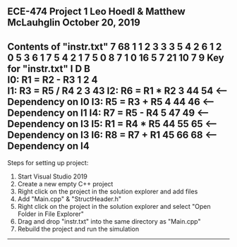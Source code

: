 ECE-474 Project 1
Leo Hoedl & Matthew McLauhglin
October 20, 2019
----------------------------------------------------
Contents of "instr.txt"
7
68
1 1 2 3
3 3 5 4
2 6 1 2
0 5 3 6
1 7 5 4
2 1 7 5
0 8 7 1
0
16
5
7
21
10
7
9
Key for "instr.txt"
		            I	D	B	
I0: R1 = R2 - R3    1	2	4     
I1: R3 = R5 / R4	2	3	43
I2: R6 = R1 * R2	3	44	54  <-- Dependency on I0
I3: R5 = R3 + R5	4	44	46  <-- Dependency on I1
I4: R7 = R5 - R4	5	47	49  <-- Dependency on I3
I5: R1 = R4 * R5	44	55	65  <-- Dependency on I3
I6: R8 = R7 + R1	45	66	68  <-- Dependency on I4
----------------------------------------------------
Steps for setting up project:
1) Start Visual Studio 2019
2) Create a new empty C++ project
3) Right click on the project in the solution explorer and add files
4) Add "Main.cpp" & "StructHeader.h"
5) Right click on the project in the solution explorer and select "Open Folder in File Explorer"
6) Drag and drop "instr.txt" into the same directory as "Main.cpp"
7) Rebuild the project and run the simulation
----------------------------------------------------
